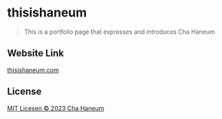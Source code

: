 # thisishaneum
> This is a portfolio page that expresses and introduces Cha Haneum

## Website Link
[thisishaneum.com](https://thisishaneum.com)

## License
[MIT Licesen &copy; 2023 Cha Haneum](.github/LICENSE)